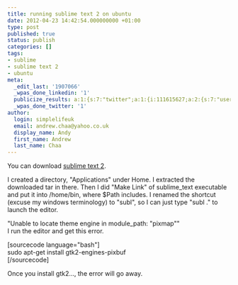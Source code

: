 ```yaml
---
title: running sublime text 2 on ubuntu
date: 2012-04-23 14:42:54.000000000 +01:00
type: post
published: true
status: publish
categories: []
tags:
- sublime
- sublime text 2
- ubuntu
meta:
  _edit_last: '1907066'
  _wpas_done_linkedin: '1'
  publicize_results: a:1:{s:7:"twitter";a:1:{i:111615627;a:2:{s:7:"user_id";s:10:"andrewchaa";s:7:"post_id";s:18:"194436210670841856";}}}
  _wpas_done_twitter: '1'
author:
  login: simplelifeuk
  email: andrew.chaa@yahoo.co.uk
  display_name: Andy
  first_name: Andrew
  last_name: Chaa
---
```

<p>You can download <a href="http://www.sublimetext.com/2">sublime text 2</a>.</p>
<p>I created a directory, "Applications" under Home. I extracted the downloaded tar in there. Then I did "Make Link" of sublime_text executable and put it into /home/bin, where $Path includes. I renamed the shortcut (excuse my windows terminology) to "subl", so I can just type "subl ." to launch the editor.</p>
<p>"Unable to locate theme engine in module_path: "pixmap""<br />
I run the editor and get this error.</p>
<p>[sourcecode language="bash"]<br />
sudo apt-get install gtk2-engines-pixbuf<br />
[/sourcecode]</p>
<p>Once you install gtk2..., the error will go away.</p>
